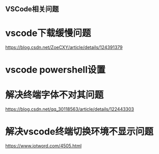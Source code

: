 ## VSCode相关问题
# vscode下载缓慢问题
https://blog.csdn.net/ZoeCXY/article/details/124391379

# vscode powershell设置
# 解决终端字体不对其问题
https://blog.csdn.net/qq_30118563/article/details/122443303

# 解决vscode终端切换环境不显示问题
https://www.iotword.com/4505.html

